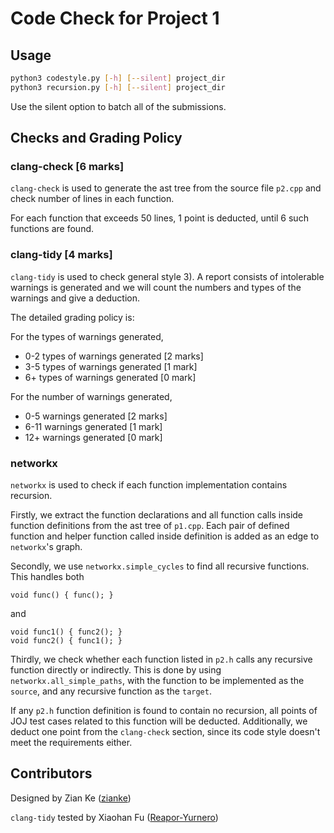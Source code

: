 # Code Check for Project 1

## Usage

```bash
python3 codestyle.py [-h] [--silent] project_dir
python3 recursion.py [-h] [--silent] project_dir
```

Use the silent option to batch all of the submissions.

## Checks and Grading Policy

### clang-check [6 marks]

`clang-check` is used to generate the ast tree from the source file `p2.cpp` and 
check number of lines in each function.

For each function that exceeds 50 lines, 1 point is deducted, until 6 such functions are found.


### clang-tidy [4 marks]

`clang-tidy` is used to check general style 3). A report consists of intolerable warnings 
is generated and we will count the numbers and types of the warnings and give a deduction.

The detailed grading policy is:

For the types of warnings generated,
+ 0-2 types of warnings generated [2 marks]
+ 3-5 types of warnings generated [1 mark]
+ 6+ types of warnings generated [0 mark]

For the number of warnings generated,
+ 0-5 warnings generated [2 marks]
+ 6-11 warnings generated [1 mark]
+ 12+ warnings generated [0 mark]

### networkx

`networkx` is used to check if each function implementation contains recursion. 

Firstly, we extract the function declarations and all function calls inside function definitions 
from the ast tree of `p1.cpp`. Each pair of defined function and helper function called inside 
definition is added as an edge to `networkx`'s graph.

Secondly, we use `networkx.simple_cycles` to find all recursive functions. This handles both 
```
void func() { func(); }
```
and
```
void func1() { func2(); }
void func2() { func1(); }
```

Thirdly, we check whether each function listed in `p2.h` calls any recursive function directly or 
indirectly. This is done by using `networkx.all_simple_paths`, with the function to be 
implemented as the `source`, and any recursive function as the `target`. 

If any `p2.h` function definition is found to contain no recursion, all points of JOJ test cases 
related to this function will be deducted. Additionally, we deduct one point from the `clang-check` 
section, since its code style doesn't meet the requirements either.


## Contributors

Designed by Zian Ke ([zianke](https://github.com/zianke))

`clang-tidy` tested by Xiaohan Fu ([Reapor-Yurnero](https://github.com/Reapor-Yurnero))
